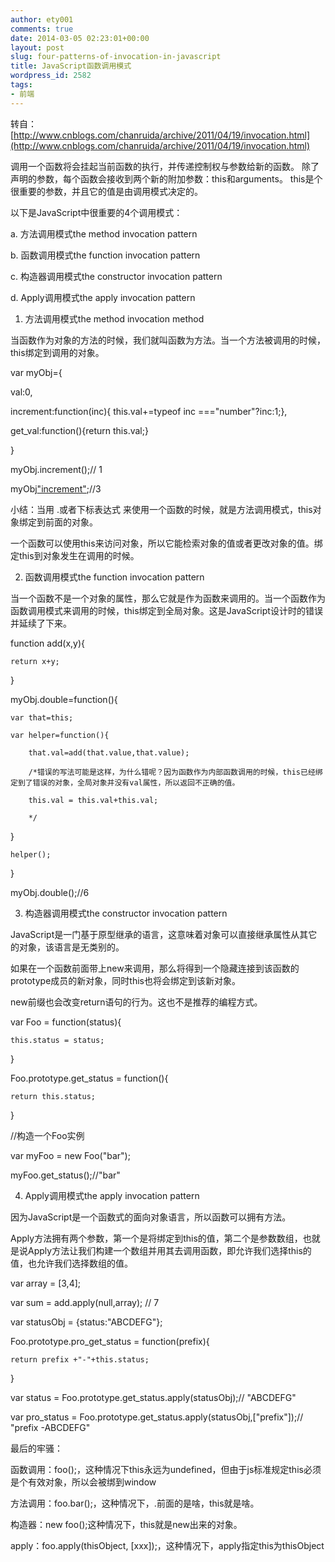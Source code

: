 ```yaml
---
author: ety001
comments: true
date: 2014-03-05 02:23:01+00:00
layout: post
slug: four-patterns-of-invocation-in-javascript
title: JavaScript函数调用模式
wordpress_id: 2582
tags:
- 前端
---
```


转自：[http://www.cnblogs.com/chanruida/archive/2011/04/19/invocation.html](http://www.cnblogs.com/chanruida/archive/2011/04/19/invocation.html)

调用一个函数将会挂起当前函数的执行，并传递控制权与参数给新的函数。 除了声明的参数，每个函数会接收到两个新的附加参数：this和arguments。 this是个很重要的参数，并且它的值是由调用模式决定的。

以下是JavaScript中很重要的4个调用模式：

a. 方法调用模式the method invocation pattern

b. 函数调用模式the function invocation pattern

c. 构造器调用模式the constructor invocation pattern

d. Apply调用模式the apply invocation pattern

<!-- more -->

1. 方法调用模式the method invocation method

当函数作为对象的方法的时候，我们就叫函数为方法。当一个方法被调用的时候，this绑定到调用的对象。

var myObj={

val:0,

increment:function(inc){ this.val+=typeof inc ==="number"?inc:1;},

get_val:function(){return this.val;}

}

myObj.increment();// 1

myObj["increment"](2);//3

小结：当用 .或者下标表达式 来使用一个函数的时候，就是方法调用模式，this对象绑定到前面的对象。

一个函数可以使用this来访问对象，所以它能检索对象的值或者更改对象的值。绑定this到对象发生在调用的时候。



2. 函数调用模式the function invocation pattern

当一个函数不是一个对象的属性，那么它就是作为函数来调用的。当一个函数作为函数调用模式来调用的时候，this绑定到全局对象。这是JavaScript设计时的错误并延续了下来。

function add(x,y){

    return x+y;

}

myObj.double=function(){

    var that=this;

    var helper=function(){

        that.val=add(that.value,that.value);

        /*错误的写法可能是这样，为什么错呢？因为函数作为内部函数调用的时候，this已经绑定到了错误的对象，全局对象并没有val属性，所以返回不正确的值。

        this.val = this.val+this.val;

        */

}

    helper();

}

myObj.double();//6



3. 构造器调用模式the constructor invocation pattern

JavaScript是一门基于原型继承的语言，这意味着对象可以直接继承属性从其它的对象，该语言是无类别的。

如果在一个函数前面带上new来调用，那么将得到一个隐藏连接到该函数的prototype成员的新对象，同时this也将会绑定到该新对象。

new前缀也会改变return语句的行为。这也不是推荐的编程方式。

var Foo = function(status){

    this.status = status;

}

Foo.prototype.get_status = function(){

    return this.status;

}

//构造一个Foo实例

var myFoo = new Foo("bar");

myFoo.get_status();//"bar"



4. Apply调用模式the apply invocation pattern

因为JavaScript是一个函数式的面向对象语言，所以函数可以拥有方法。

Apply方法拥有两个参数，第一个是将绑定到this的值，第二个是参数数组，也就是说Apply方法让我们构建一个数组并用其去调用函数，即允许我们选择this的值，也允许我们选择数组的值。

var array = [3,4];

var sum = add.apply(null,array); // 7

var statusObj = {status:"ABCDEFG"};

Foo.prototype.pro_get_status = function(prefix){

    return prefix +"-"+this.status;

}

var status = Foo.prototype.get_status.apply(statusObj);// "ABCDEFG"

var pro_status = Foo.prototype.get_status.apply(statusObj,["prefix"]);// "prefix -ABCDEFG"



最后的牢骚：

函数调用：foo();，这种情况下this永远为undefined，但由于js标准规定this必须是个有效对象，所以会被绑到window

方法调用：foo.bar();，这种情况下，.前面的是啥，this就是啥。

构造器：new foo();这种情况下，this就是new出来的对象。

apply：foo.apply(thisObject, [xxx]);，这种情况下，apply指定this为thisObject

